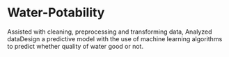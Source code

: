 # Water-Potability
Assisted with cleaning, preprocessing and transforming data, Analyzed dataDesign a predictive model with the use of machine learning algorithms to predict whether quality of water good or not.
